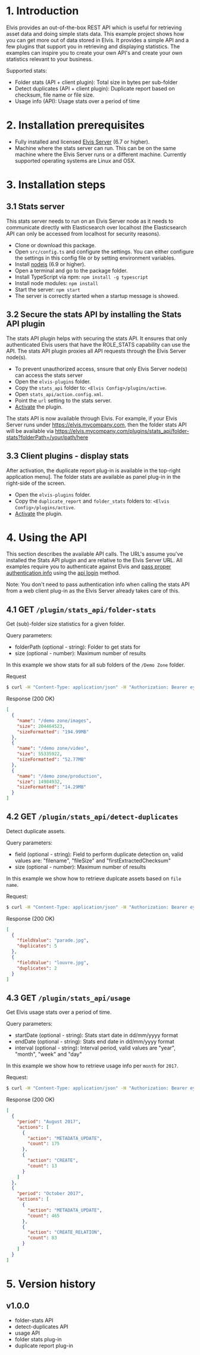 
# 1. Introduction

Elvis provides an out-of-the-box REST API which is useful for retrieving asset data and doing simple stats data. This example project shows how you can get more out of data stored in Elvis. It provides a simple API and a few plugins that support you in retrieving and displaying statistics. The examples can inspire you to create your own API's and create your own statistics relevant to your business.

Supported stats:
- Folder stats (API + client plugin): Total size in bytes per sub-folder
- Detect duplicates (API + client plugin): Duplicate report based on checksum, file name or file size.
- Usage info (API): Usage stats over a period of time

# 2. Installation prerequisites

- Fully installed and licensed [Elvis Server](https://www.woodwing.com/en/digital-asset-management-system) (6.7 or higher). 
- Machine where the stats server can run. This can be on the same machine where the Elvis Server runs or a different machine. Currently supported operating systems are Linux and OSX.

# 3. Installation steps

## 3.1 Stats server

This stats server needs to run on an Elvis Server node as it needs to communicate directly with Elasticsearch over localhost (the Elasticsearch API can only be accessed from localhost for security reasons).

- Clone or download this package.
- Open `src/config.ts` and configure the settings. You can either configure the settings in this config file or by setting environment variables. 
- Install [nodejs](https://nodejs.org) (6.9 or higher).
- Open a terminal and go to the package folder.
- Install TypeScript via npm: `npm install -g typescript`
- Install node modules: `npm install`
- Start the server: `npm start`
- The server is correctly started when a startup message is showed.

## 3.2 Secure the stats API by installing the Stats API plugin

The stats API plugin helps with securing the stats API. It ensures that only authenticated Elvis users that have the ROLE_STATS capability can use the API. The stats API plugin proxies all API requests through the Elvis Server node(s).

- To prevent unauthorized access, snsure that only Elvis Server node(s) can access the stats server
- Open the `elvis-plugins` folder.
- Copy the `stats_api` folder to: `<Elvis Config>/plugins/active`.
- Open `stats_api/action.config.xml`.
- Point the `url` setting to the stats server.
- [Activate](https://helpcenter.woodwing.com/hc/en-us/articles/115002644606) the plugin.

The stats API is now available through Elvis. For example, if your Elvis Server runs under https://elvis.mycompany.com, then the folder stats API will be available via https://elvis.mycompany.com/plugins/stats_api/folder-stats?folderPath=/your/path/here

## 3.3 Client plugins - display stats

After activation, the duplicate report plug-in is available in the top-right application menu]. The folder stats are available as panel plug-in in the right-side of the screen.

- Open the `elvis-plugins` folder.
- Copy the `duplicate_report` and `folder_stats` folders to: `<Elvis Config>/plugins/active`.
- [Activate](https://helpcenter.woodwing.com/hc/en-us/articles/115002644606) the plugin.

# 4. Using the API

This section describes the available API calls. The URL's assume you've installed the Stats API plugin and are relative to the Elvis Server URL. All examples require you to authenticate against Elvis and [pass proper authentication info](https://helpcenter.woodwing.com/hc/en-us/articles/115003742263-Elvis-6-REST-API-Performing-a-POST-160-request-with-a-csrf-token) using the [api login](https://helpcenter.woodwing.com/hc/en-us/articles/115004785283-Elvis-6-REST-API-API-login) method.

Note: You don't need to pass authentication info when calling the stats API from a web client plug-in as the Elvis Server already takes care of this.

## 4.1 GET `/plugin/stats_api/folder-stats`

Get (sub)-folder size statistics for a given folder. 

Query parameters:
- folderPath (optional - string): Folder to get stats for
- size (optional - number): Maximum number of results

In this example we show stats for all sub folders of the `/Demo Zone` folder.

Request
```bash
$ curl -H "Content-Type: application/json" -H "Authorization: Bearer eyJ ... Mn9g" -X GET "http://localhost:8080/plugins/stats_api/folder-stats?folderPath=%2FDemo%20Zone"
```

Response (200 OK)
```json
[
  {
    "name": "/demo zone/images",
    "size": 204464523,
    "sizeFormatted": "194.99MB"
  },
  {
    "name": "/demo zone/video",
    "size": 55335922,
    "sizeFormatted": "52.77MB"
  },
  {
    "name": "/demo zone/production",
    "size": 14984932,
    "sizeFormatted": "14.29MB"
  }
]
```

## 4.2 GET `/plugin/stats_api/detect-duplicates`

Detect duplicate assets.

Query parameters:
- field (optional - string): Field to perform duplicate detection on, valid values are: "filename", "fileSize" and "firstExtractedChecksum"
- size (optional - number): Maximum number of results

In this example we show how to retrieve duplcate assets based on `file name`.

Request:
```bash
$ curl -H "Content-Type: application/json" -H "Authorization: Bearer eyJ ... n9g" -X GET "http://localhost:8080/plugins/stats_api/detect-duplicates?field=filename&size=50"
```

Response (200 OK)
```json
[
  {
    "fieldValue": "parade.jpg",
    "duplicates": 5
  },
  {
    "fieldValue": "louvre.jpg",
    "duplicates": 2
  }
]
```

## 4.3 GET `/plugin/stats_api/usage`

Get Elvis usage stats over a period of time.

Query parameters:
- startDate (optional - string): Stats start date in dd/mm/yyyy format
- endDate (optional - string): Stats end date in dd/mm/yyyy format
- interval (optional - string): Interval period, valid values are "year", "month", "week" and "day"

In this example we show how to retrieve usage info per `month` for `2017`.

Request:
```bash
$ curl -H "Content-Type: application/json" -H "Authorization: Bearer eyJ ... n9g" -X GET "http://localhost:8080/plugins/stats_api/usage?startDate=01-01-2017&endDate=31-12-2017&interval=month"
```

Response (200 OK)
```json
[
  {
    "period": "August 2017",
    "actions": [
      {
        "action": "METADATA_UPDATE",
        "count": 175
      },
      {
        "action": "CREATE",
        "count": 13
      }
    ]
  },
  {
    "period": "October 2017",
    "actions": [
      {
        "action": "METADATA_UPDATE",
        "count": 465
      },
      {
        "action": "CREATE_RELATION",
        "count": 83
      }
    ]
  }
]
```


# 5. Version history

## v1.0.0
- folder-stats API
- detect-duplicates API
- usage API
- folder stats plug-in
- duplicate report plug-in
